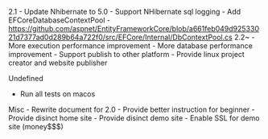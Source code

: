 2.1
	- Update Nhibernate to 5.0
	- Support NHibernate sql logging
	- Add EFCoreDatabaseContextPool
		- https://github.com/aspnet/EntityFrameworkCore/blob/a661feb049d92533021d7377ad0d289b64a722f0/src/EFCore/Internal/DbContextPool.cs
2.2~
	- More execution performance improvement
	- More database performance improvement
	- Support publish to other platform
		- Provide linux project creator and website publisher

Undefined
- Run all tests on macos

Misc
	- Rewrite document for 2.0
	- Provide better instruction for beginner
	- Provide disinct home site
	- Provide disinct demo site
	- Enable SSL for demo site (money$$$)
